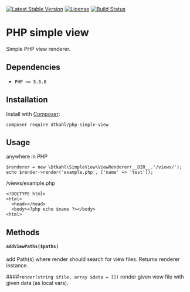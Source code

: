 [![Latest Stable Version](https://poser.pugx.org/dtkahl/php-simple-view/v/stable)](https://packagist.org/packages/dtkahl/slim-skeleton)
[![License](https://poser.pugx.org/dtkahl/php-simple-view/license)](https://packagist.org/packages/dtkahl/slim-skeleton)
[![Build Status](https://travis-ci.org/dtkahl/php-simple-view.svg?branch=master)](https://travis-ci.org/dtkahl/php-simple-view)

# PHP simple view

Simple PHP view renderer.


## Dependencies

* `PHP >= 5.6.0`


## Installation

Install with [Composer](http://getcomposer.org):

    composer require dtkahl/php-simple-view


## Usage

anywhere in PHP

    $renderer = new \Dtkahl\SimpleView\ViewRenderer(__DIR__.'/views/');
    echo $render->render('example.php', ['name' => 'test']);

/views/example.php

    <!DOCTYPE html>
    <html>
      <head></head>
      <body><?php echo $name ?></body>
    <html>

## Methods

#### `addViewPaths($paths)`
add Path(s) where render should search for view files. Returns renderer instance.

####`render(string $file, array $data = [])`
render given view file with given data (as local vars).
